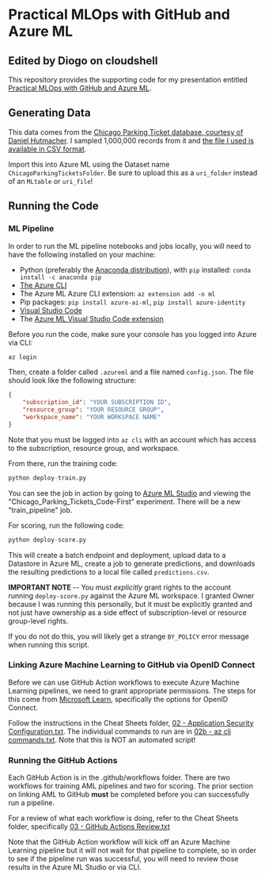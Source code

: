 # Practical MLOps with GitHub and Azure ML

## Edited by Diogo on cloudshell

This repository provides the supporting code for my presentation entitled [Practical MLOps with GitHub and Azure ML](https://www.catallaxyservices.com/presentations/practical-mlops-with-github-and-azure-ml/).

## Generating Data

This data comes from the [Chicago Parking Ticket database, courtesy of Daniel Hutmacher](https://sqlsunday.com/2022/12/05/new-demo-database/).  I sampled 1,000,000 records from it and [the file I used is available in CSV format](https://cspolybasepublic.blob.core.windows.net/cstrainingpublicdata/ChicagoParkingTickets.txt).

Import this into Azure ML using the Dataset name `ChicagoParkingTicketsFolder`.  Be sure to upload this as a `uri_folder` instead of an `MLtable` or `uri_file`!

## Running the Code

### ML Pipeline

In order to run the ML pipeline notebooks and jobs locally, you will need to have the following installed on your machine:

* Python (preferably the [Anaconda distribution](https://www.anaconda.com/download#downloads)), with `pip` installed:  `conda install -c anaconda pip`
* [The Azure CLI](https://learn.microsoft.com/en-us/cli/azure/install-azure-cli)
* The Azure ML Azure CLI extension:  `az extension add -n ml`
* Pip packages:  `pip install azure-ai-ml`, `pip install azure-identity`
* [Visual Studio Code](https://code.visualstudio.com/download)
* The [Azure ML Visual Studio Code extension](https://code.visualstudio.com/docs/datascience/azure-machine-learning)

Before you run the code, make sure your console has you logged into Azure via CLI:

```cmd
az login
```

Then, create a folder called `.azureml` and a file named `config.json`.  The file should look like the following structure:

```json
{
    "subscription_id": "YOUR SUBSCRIPTION ID",
    "resource_group": "YOUR RESOURCE GROUP",
    "workspace_name": "YOUR WORKSPACE NAME"
}
```

Note that you must be logged into `az cli` with an account which has access to the subscription, resource group, and workspace.

From there, run the training code:

```python
python deploy-train.py
```

You can see the job in action by going to [Azure ML Studio](https://ml.azure.com) and viewing the "Chicago_Parking_Tickets_Code-First" experiment.  There will be a new "train_pipeline" job.

For scoring, run the following code:

```python
python deploy-score.py
```

This will create a batch endpoint and deployment, upload data to a Datastore in Azure ML, create a job to generate predictions, and downloads the resulting predictions to a local file called `predictions.csv`.

**IMPORTANT NOTE** -- You must *explicitly* grant rights to the account running `deploy-score.py` against the Azure ML workspace.  I granted Owner because I was running this personally, but it must be explicitly granted and not just have ownership as a side effect of subscription-level or resource group-level rights.

If you do not do this, you will likely get a strange `BY_POLICY` error message when running this script.

### Linking Azure Machine Learning to GitHub via OpenID Connect

Before we can use GitHub Action workflows to execute Azure Machine Learning pipelines, we need to grant appropriate permissions.  The steps for this come from [Microsoft Learn](https://learn.microsoft.com/azure/machine-learning/how-to-github-actions-machine-learning), specifically the options for OpenID Connect.

Follow the instructions in the Cheat Sheets folder, [02 - Application Security Configuration.txt](Cheat%20Sheets/02%20-%20Application%20Security%20Configuration.txt).  The individual commands to run are in [02b - az cli commands.txt](Cheat%20Sheets/02b%20-%20az%20cli%20commands.txt).  Note that this is NOT an automated script!

### Running the GitHub Actions

Each GitHub Action is in the .github/workflows folder.  There are two workflows for training AML pipelines and two for scoring.  The prior section on linking AML to GitHub **must** be completed before you can successfully run a pipeline.

For a review of what each workflow is doing, refer to the Cheat Sheets folder, specifically [03 - GitHub Actions Review.txt](Cheat%20Sheets/03%20-%20GitHub%20Actions%20Review.txt)

Note that the GitHub Action workflow will kick off an Azure Machine Learning pipeline but it will not wait for that pipeline to complete, so in order to see if the pipeline run was successful, you will need to review those results in the Azure ML Studio or via CLI.

